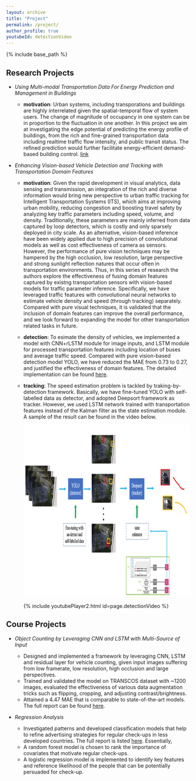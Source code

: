 ```yaml
---
layout: archive
title: "Project"
permalink: /project/
author_profile: true
youtubeId: detectionVideo
---
```


{% include base_path %}


Research Projects 
--------------
* *Using Multi-modal Transportation Data For Energy Prediction and Management in Buildings*
  * **motivation**: Urban systems, including transporations and buildings are highly interrelated given the spatial-temporal flow of system users. The change of magnitude of occupancy in one system can be in proportion to the fluctuation in one another. In this project we aim at investigating the edge potential of predicting the energy profile of buildings, from the rich and fine-grained transportation data including realtime traffic flow intensity, and public transit status. The refined prediction would further facilitate energy-efficient demand-based building control. [link](https://www.nsf.gov/awardsearch/showAward?AWD_ID=1637222)


* *Enhancing Vision-based Vehicle Detection and Tracking with Transportation Domain Features*
  * **motivation**: Given the rapid development in visual analytics, data sensing and transmission, an integration of the rich and diverse information would bring new perspective to urban traffic tracking for Intelligent Transportation Systems (ITS), which aims at improving urban mobility, reducing congestion and boosting travel safety by analyzing key traffic parameters including speed, volume, and density. Traditionally, these parameters are mainly inferred from data captured by loop detectors, which is costly and only sparsely deployed in city scale. As an alternative, vision-based inference have been widely applied due to high precision of convolutional models as well as cost effectiveness of camera as sensors. However, the performance of pure vision techniques may be hampered by the high occlusion, low resolution, large perspective and strong sunlight reflection natures that occur often in transportation environments. Thus, in this series of research the authors explore the effectiveness of fusing domain features captured by existng transportation sensors with vision-based models for traffic parameter inference. Specifically, we have leveraged traffic features with convolutional neural networks to estimate vehicle density and speed (through tracking) separately. Compared with pure visual techniques, it is validated that the inclusion of domain features can improve the overall performance, and we look forward to expanding the model for other transportation related tasks in future. 
 
  * **detection**: To esimate the density of vehicles, we implemented a model with CNN+rLSTM module for image inputs, and LSTM module for processed transportation features including location of buses and average traffic speed. Compared with pure vision-based detection model YOLO, we have reduced the MAE from 0.73 to 0.27, and justified the effectiveness of domain features. The detailed implementation can be found [here](https://milanlx.github.io/files/trans_detection.pdf). 


  * **tracking**: The speed estimation problem is tackled by traking-by-detection framework. Basically, we have fine-tuned YOLO with self-labelled data as detector, and adopted Deepsort framework as tracker. However, we used LSTM network trained with transportation features instead of the Kalman filter as the state estimation module. A sample of the result can be found in the video below. 
                                 <p align="center"><img width="910" height="470" src='/images/tracking_framework.png'></p>
                                                   {% include youtubePlayer2.html id=page.detectionVideo %}


Course Projects 
------------- 
* *Object Counting by Leveraging CNN and LSTM with Multi-Source of Input*
  - Designed and implemented a framework by leveraging CNN, LSTM and residual layer for vehicle counting, given input images suffering from low framerate, low resolution, high occlusion and large perspectives. 
  - Trained and validated the model on TRANSCOS dataset with ~1200 images, evaluated the effectiveness of various data augmentation tricks such as flipping, cropping, and adjusting contrast/brightness. 
  - Attained a 4.47 MAE that is comparable to state-of-the-art models. The full report can be found [here](https://milanlx.github.io/files/10707_project.pdf). 

* *Regression Analysis*
  - Investigated patterns and developed classification models that help to refine advertising strategies for regular check-ups in less developed countries. The full report is listed [here](https://milanlx.github.io/files/36707_project3.pdf). Essentially,
  - A random forest model is chosen to rank the importance of covariates that motivate regular check-ups.
  - A logistic regression model is implemented to identify key features and reference likelihood of the people that can be potentially persuaded for check-up. 

